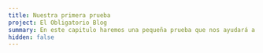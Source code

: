 ```yaml
---
title: Nuestra primera prueba
project: El Obligatorio Blog
summary: En este capitulo haremos una pequeña prueba que nos ayudará a entrar un poco al paquete Pest.
hidden: false
---
```

